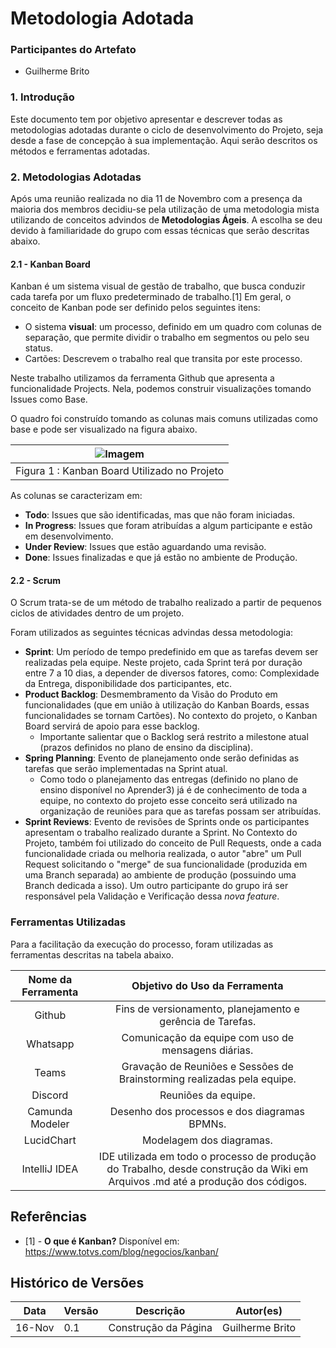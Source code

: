 # Metodologia Adotada

### Participantes do Artefato

- Guilherme Brito

### 1. Introdução

Este documento tem por objetivo apresentar e descrever todas as metodologias adotadas durante o ciclo de desenvolvimento
do Projeto, seja desde a fase de concepção à sua implementação. Aqui serão descritos os métodos e ferramentas adotadas.

### 2. Metodologias Adotadas

Após uma reunião realizada no dia 11 de Novembro com a presença da maioria dos membros decidiu-se pela utilização de uma
metodologia mista utilizando de conceitos advindos de **Metodologias Ágeis**.
A escolha se deu devido à familiaridade do grupo com essas técnicas que serão descritas abaixo.

#### 2.1 - Kanban Board

Kanban é um sistema visual de gestão de trabalho, que busca conduzir cada tarefa por um fluxo predeterminado de
trabalho.[1]
Em geral, o conceito de Kanban pode ser definido pelos seguintes itens:

- O sistema **visual**: um processo, definido em um quadro com colunas de separação, que permite dividir o trabalho em
  segmentos ou pelo seu status.
- Cartões: Descrevem o trabalho real que transita por este processo.

Neste trabalho utilizamos da ferramenta Github que apresenta a funcionalidade Projects. Nela, podemos construir
visualizações tomando Issues como Base.

O quadro foi construído tomando as colunas mais comuns utilizadas como base e pode ser visualizado na figura abaixo.

|   ![Imagem](../../assets/kanban-board.png)   |
|:--------------------------------------------:|
| Figura 1 : Kanban Board Utilizado no Projeto |

As colunas se caracterizam em:

- **Todo**: Issues que são identificadas, mas que não foram iniciadas.
- **In Progress**: Issues que foram atribuídas a algum participante e estão em desenvolvimento.
- **Under Review**: Issues que estão aguardando uma revisão.
- **Done**: Issues finalizadas e que já estão no ambiente de Produção.

#### 2.2 - Scrum

O Scrum trata-se de um método de trabalho realizado a partir de pequenos ciclos de atividades dentro de um projeto.

Foram utilizados as seguintes técnicas advindas dessa metodologia:

- **Sprint**: Um período de tempo predefinido em que as tarefas devem ser realizadas pela equipe. Neste projeto, cada
  Sprint
  terá por duração entre 7 a 10 dias, a depender de diversos fatores, como: Complexidade da Entrega, disponibilidade dos
  participantes, etc.
- **Product Backlog**: Desmembramento da Visão do Produto em funcionalidades (que em união à utilização do Kanban
  Boards,
  essas funcionalidades se tornam Cartões). No contexto do projeto, o Kanban Board servirá de apoio para esse backlog.
    - Importante salientar que o Backlog será restrito a milestone atual (prazos definidos no plano de ensino da
      disciplina).
- **Spring Planning**: Evento de planejamento onde serão definidas as tarefas que serão implementadas na Sprint atual.
    - Como todo o planejamento das entregas (definido no plano de ensino disponível no Aprender3) já é de conhecimento
      de toda a equipe, no contexto do projeto esse conceito será utilizado na organização de reuniões para que as
      tarefas possam ser atribuídas.
- **Sprint Reviews**: Evento de revisões de Sprints onde os participantes apresentam o trabalho realizado durante a
  Sprint.
  No Contexto do Projeto, também foi utilizado do conceito de Pull Requests, onde a cada funcionalidade criada ou
  melhoria realizada, o autor "abre" um Pull Request solicitando o "merge" de sua funcionalidade (produzida em uma
  Branch separada) ao ambiente de produção (possuindo uma Branch dedicada a isso). Um outro participante do grupo irá
  ser responsável pela Validação e Verificação dessa *nova feature*.

### Ferramentas Utilizadas

Para a facilitação da execução do processo, foram utilizadas as ferramentas descritas na tabela abaixo.

| Nome da Ferramenta |                                                 Objetivo do Uso da Ferramenta                                                  |
|:------------------:|:------------------------------------------------------------------------------------------------------------------------------:|
|       Github       |                                   Fins de versionamento, planejamento e gerência de Tarefas.                                   |
|      Whatsapp      |                                      Comunicação da equipe com uso de mensagens diárias.                                       |
|       Teams        |                            Gravação de Reuniões e Sessões de Brainstorming realizadas pela equipe.                             |
|      Discord       |                                                      Reuniões da equipe.                                                       |
|  Camunda Modeler   |                                          Desenho dos processos e dos diagramas BPMNs.                                          |
|     LucidChart     |                                                    Modelagem dos diagramas.                                                    |
|   IntelliJ IDEA    | IDE utilizada em todo o processo de produção do Trabalho, desde construção da Wiki em Arquivos .md até a produção dos códigos. |

## Referências

- [1] - **O que é Kanban?** Disponível em: https://www.totvs.com/blog/negocios/kanban/

## Histórico de Versões

| Data   | Versão | Descrição            | Autor(es)       |
|--------|--------|----------------------|-----------------|
| 16-Nov | 0.1    | Construção da Página | Guilherme Brito |

